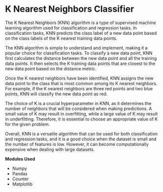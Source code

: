 # K Nearest Neighbors Classifier 

The K Nearest Neighbors (KNN) algorithm is a type of supervised machine learning algorithm used for classification and regression tasks. In classification tasks, KNN predicts the class label of a new data point based on the class labels of the K nearest training data points.

The KNN algorithm is simple to understand and implement, making it a popular choice for classification tasks. To classify a new data point, KNN first calculates the distance between the new data point and all the training data points. It then selects the K training data points that are closest to the new data point based on the distance metric.

Once the K nearest neighbors have been identified, KNN assigns the new data point to the class that is most common among its K nearest neighbors. For example, if the K nearest neighbors are three red points and two blue points, KNN will classify the new data point as red.

The choice of K is a crucial hyperparameter in KNN, as it determines the number of neighbors that will be considered when making predictions. A small value of K may result in overfitting, while a large value of K may result in underfitting. Therefore, it is essential to choose an appropriate value of K for the given problem.

Overall, KNN is a versatile algorithm that can be used for both classification and regression tasks, and it is a good choice when the dataset is small and the number of features is low. However, it can become computationally expensive when dealing with large datasets.

**Modules Used**
* Numpy 
* Pandas 
* Counter
* Matplotlib
